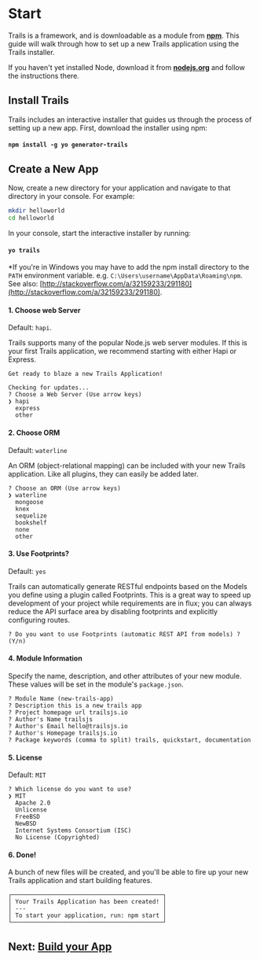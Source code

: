 # Start

Trails is a framework, and is downloadable as a module from [**npm**](https://www.npmjs.com/package/trails). This guide will walk through how to set up a new Trails application using the Trails installer.

If you haven't yet installed Node, download it from [**nodejs.org**](https://nodejs.org/en/) and follow the instructions there.

## Install Trails

Trails includes an interactive installer that guides us through the process of setting up a new app. First, download the installer using npm:

#### `npm install -g yo generator-trails`

## Create a New App

Now, create a new directory for your application and navigate to that directory in your console. For example:

```bash
mkdir helloworld
cd helloworld
```

In your console, start the interactive installer by running:

#### `yo trails`

*If you're in Windows you may have to add the npm install directory to the `PATH` environment variable. e.g. `C:\Users\username\AppData\Roaming\npm`. See also: [http://stackoverflow.com/a/32159233/291180](http://stackoverflow.com/a/32159233/291180).

#### 1. Choose web Server

Default: `hapi`.

Trails supports many of the popular Node.js web server modules. If this is your first Trails application, we recommend starting with either Hapi or Express.

```
Get ready to blaze a new Trails Application!

Checking for updates...
? Choose a Web Server (Use arrow keys)
❯ hapi
  express
  other
```

#### 2. Choose ORM

Default: `waterline`

An ORM (object-relational mapping) can be included with your new Trails application. Like all plugins, they can easily be added later.

```
? Choose an ORM (Use arrow keys)
❯ waterline
  mongoose
  knex
  sequelize
  bookshelf
  none
  other
```


#### 3. Use Footprints?

Default: `yes`

Trails can automatically generate RESTful endpoints based on the Models you define using a plugin called Footprints. This is a great way to speed up development of your project while requirements are in flux; you can always reduce the API surface area by disabling footprints and explicitly configuring routes.

```
? Do you want to use Footprints (automatic REST API from models) ? (Y/n)
```

#### 4. Module Information

Specify the name, description, and other attributes of your new module. These values will be set in the module's `package.json`.

```
? Module Name (new-trails-app)
? Description this is a new trails app
? Project homepage url trailsjs.io
? Author's Name trailsjs
? Author's Email hello@trailsjs.io
? Author's Homepage trailsjs.io
? Package keywords (comma to split) trails, quickstart, documentation
```

#### 5. License

Default: `MIT`

```
? Which license do you want to use?
❯ MIT
  Apache 2.0
  Unlicense
  FreeBSD
  NewBSD
  Internet Systems Consortium (ISC)
  No License (Copyrighted)
```

#### 6. Done!

A bunch of new files will be created, and you'll be able to fire up your new Trails application and start building features.

```
┌───────────────────────────────────────────┐
│ Your Trails Application has been created! │
│ ---                                       │
│ To start your application, run: npm start │
└───────────────────────────────────────────┘
```

## Next: [Build your App](./build)
